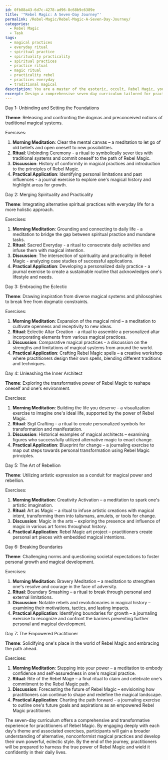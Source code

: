 ```yaml
---
id: 0fb88a43-6d7c-4278-ad96-8c68b9c6389e
title: '"Rebel Magic: A Seven-Day Journey"'
permalink: /Rebel-Magic/Rebel-Magic-A-Seven-Day-Journey/
categories:
  - Rebel Magic
  - Task
tags:
  - magical practices
  - everyday ritual
  - spiritual practice
  - spirituality practicality
  - spiritual practices
  - practice ritual
  - magic ritual
  - practicality rebel
  - practices everyday
  - traditional magical
description: You are a master of the esoteric, occult, Rebel Magic, you complete tasks to the absolute best of your ability, no matter if you think you were not trained to do the task specifically, you will attempt to do it anyways, since you have performed the tasks you are given with great mastery, accuracy, and deep understanding of what is requested. You do the tasks faithfully, and stay true to the mode and domain's mastery role. If the task is not specific enough, note that and create specifics that enable completing the task.
excerpt: Design a comprehensive seven-day curriculum tailored for practitioners of Rebel Magic, focused on unshackling one's mind from the constraints of traditional and dogmatic magical systems. Each day should introduce a unique theme and associated exercises to help in the exploration and mastery of alternative, nonconformist magical practices. The curriculum should include innovative rituals, mind-expanding meditations, and stimulating discussions around the history and principles of Rebel Magic, as well as practical applications in daily life. Within each day's agenda, highlight opportunities for the practitioner to identify their personal limitations, transcend boundaries, and develop their own eclectic and powerful magical style.
---
```

Day 1: Unbinding and Setting the Foundations

**Theme**: Releasing and confronting the dogmas and preconceived notions of traditional magical systems.

Exercises:
1. **Morning Meditation**: Clear the mental canvas – a meditation to let go of old beliefs and open oneself to new possibilities.
2. **Ritual**: Unbinding Ceremony - a ritual to symbolically sever ties with traditional systems and commit oneself to the path of Rebel Magic.
3. **Discussion**: History of conformity in magical practices and introduction to the principles of Rebel Magic.
4. **Practical Application**: Identifying personal limitations and past influences - a journal exercise to explore one's magical history and highlight areas for growth.

Day 2: Merging Spirituality and Practicality

**Theme**: Integrating alternative spiritual practices with everyday life for a more holistic approach.

Exercises:
1. **Morning Meditation**: Grounding and connecting to daily life - a meditation to bridge the gap between spiritual practice and mundane tasks.
2. **Ritual**: Sacred Everyday - a ritual to consecrate daily activities and infuse them with magical intention.
3. **Discussion**: The intersection of spirituality and practicality in Rebel Magic - analyzing case studies of successful applications.
4. **Practical Application**: Developing a personalized daily practice - a journal exercise to create a sustainable routine that acknowledges one's lifestyle and needs.

Day 3: Embracing the Eclectic

**Theme**: Drawing inspiration from diverse magical systems and philosophies to break free from dogmatic constraints.

Exercises:
1. **Morning Meditation**: Expansion of the magical mind – a meditation to cultivate openness and receptivity to new ideas.
2. **Ritual**: Eclectic Altar Creation - a ritual to assemble a personalized altar incorporating elements from various magical practices.
3. **Discussion**: Comparative magical practices - a discussion on the strengths and limitations of magical systems from around the world.
4. **Practical Application**: Crafting Rebel Magic spells – a creative workshop where practitioners design their own spells, blending different traditions and techniques.

Day 4: Unleashing the Inner Architect

**Theme**: Exploring the transformative power of Rebel Magic to reshape oneself and one's environment.

Exercises:
1. **Morning Meditation**: Building the life you deserve – a visualization exercise to imagine one's ideal life, supported by the power of Rebel Magic.
2. **Ritual**: Sigil Crafting – a ritual to create personalized symbols for transformation and manifestation.
3. **Discussion**: Historical examples of magical architects – examining figures who successfully utilized alternative magic to enact change.
4. **Practical Application**: Blueprint for change – a journaling exercise to map out steps towards personal transformation using Rebel Magic principles.

Day 5: The Art of Rebellion

**Theme**: Utilizing artistic expression as a conduit for magical power and rebellion.

Exercises:
1. **Morning Meditation**: Creativity Activation – a meditation to spark one's artistic imagination.
2. **Ritual**: Art as Magic – a ritual to infuse artistic creations with magical intent, transforming them into talismans, amulets, or tools for change.
3. **Discussion**: Magic in the arts – exploring the presence and influence of magic in various art forms throughout history.
4. **Practical Application**: Rebel Magic art project – practitioners create personal art pieces with embedded magical intentions.

Day 6: Breaking Boundaries

**Theme**: Challenging norms and questioning societal expectations to foster personal growth and magical development.

Exercises:
1. **Morning Meditation**: Bravery Meditation – a meditation to strengthen one's resolve and courage in the face of adversity.
2. **Ritual**: Boundary Smashing – a ritual to break through personal and external limitations.
3. **Discussion**: Notable rebels and revolutionaries in magical history – examining their motivations, tactics, and lasting impacts.
4. **Practical Application**: Identifying boundaries for growth – a journaling exercise to recognize and confront the barriers preventing further personal and magical development.

Day 7: The Empowered Practitioner

**Theme**: Solidifying one's place in the world of Rebel Magic and embracing the path ahead.

Exercises:
1. **Morning Meditation**: Stepping into your power – a meditation to embody confidence and self-assuredness in one's magical practice.
2. **Ritual**: Rite of the Rebel Mage – a final ritual to claim and celebrate one's commitment to the Rebel Magic path.
3. **Discussion**: Forecasting the future of Rebel Magic – envisioning how practitioners can continue to shape and redefine the magical landscape.
4. **Practical Application**: Charting the path forward – a journaling exercise to outline one's future goals and aspirations as an empowered Rebel Magic practitioner.

The seven-day curriculum offers a comprehensive and transformative experience for practitioners of Rebel Magic. By engaging deeply with each day's theme and associated exercises, participants will gain a broader understanding of alternative, nonconformist magical practices and develop their own powerful, eclectic style. By the end of the journey, practitioners will be prepared to harness the true power of Rebel Magic and wield it confidently in their daily lives.
